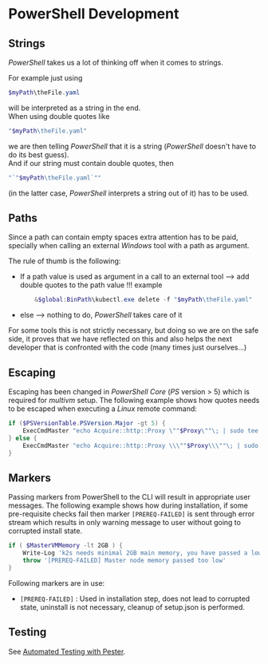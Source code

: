 <!--
SPDX-FileCopyrightText: © 2024 Siemens Healthineers AG
SPDX-License-Identifier: MIT
-->

# PowerShell Development

## Strings

*PowerShell* takes us a lot of thinking off when it comes to strings.

For example just using

```PowerShell
$myPath\theFile.yaml
```

will be interpreted as a string in the end.<br/>
When using double quotes like

```PowerShell
"$myPath\theFile.yaml"
```

we are then telling *PowerShell* that it is a string (*PowerShell* doesn't have to do its best guess).<br/>
And if our string must contain double quotes, then

```PowerShell
"`"$myPath\theFile.yaml`""
```

(in the latter case, *PowerShell* interprets a string out of it) has to be used.

## Paths

Since a path can contain empty spaces extra attention has to be paid, specially when calling an external *Windows* tool with a path as argument.

The rule of thumb is the following:

- If a path value is used as argument in a call to an external tool --> add double quotes to the path value
!!! example

    ```PowerShell
        &$global:BinPath\kubectl.exe delete -f "$myPath\theFile.yaml"
    ```

- else --> nothing to do, *PowerShell* takes care of it

For some tools this is not strictly necessary, but doing so we are on the safe side, it proves that we have reflected on this and also helps the
next developer that is confronted with the code (many times just ourselves...)

## Escaping

Escaping has been changed in *PowerShell Core* (*PS* version > 5) which is required for *multivm* setup. The following example shows how quotes needs to be escaped when executing a *Linux* remote command:

```Powershell
if ($PSVersionTable.PSVersion.Major -gt 5) {
    ExecCmdMaster "echo Acquire::http::Proxy \""$Proxy\""\; | sudo tee -a /etc/apt/apt.conf.d/proxy.conf" -UsePwd
} else {
    ExecCmdMaster "echo Acquire::http::Proxy \\\""$Proxy\\\""\; | sudo tee -a /etc/apt/apt.conf.d/proxy.conf" -UsePwd
}
```

## Markers

Passing markers from PowerShell to the CLI will result in appropriate user messages. The following example shows how during installation, if some pre-requisite checks fail then marker `[PREREQ-FAILED]` is sent through error stream which results in only warning message to user without going to corrupted install state.

```Powershell
if ( $MasterVMMemory -lt 2GB ) {
    Write-Log 'k2s needs minimal 2GB main memory, you have passed a lower value!' -Error
    throw '[PREREQ-FAILED] Master node memory passed too low'
}
```

Following markers are in use:

- `[PREREQ-FAILED]` : Used in installation step, does not lead to corrupted state, uninstall is not necessary, cleanup of setup.json is performed.

## Testing

See [Automated Testing with Pester](automated-testing.md#automated-testing-with-pester).
